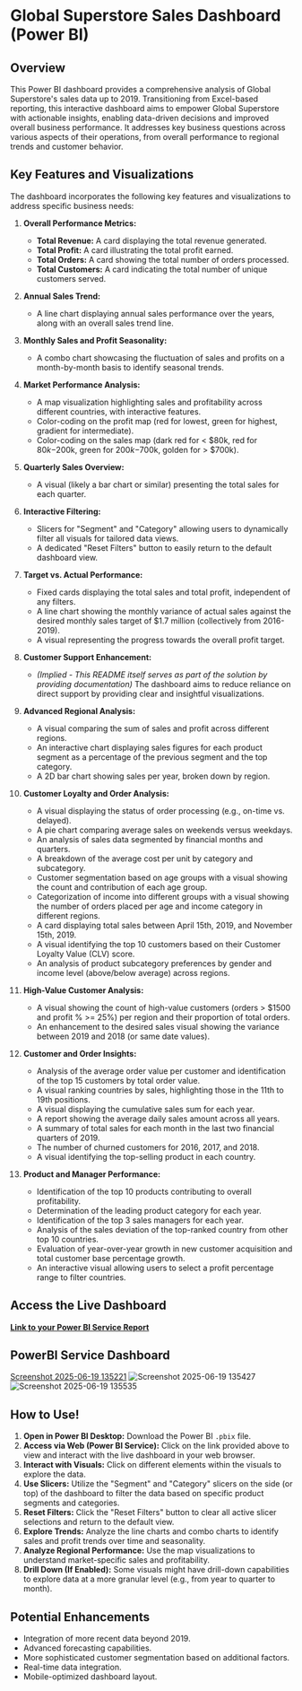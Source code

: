 # Global Superstore Sales Dashboard (Power BI)

## Overview

This Power BI dashboard provides a comprehensive analysis of Global Superstore's sales data up to 2019. Transitioning from Excel-based reporting, this interactive dashboard aims to empower Global Superstore with actionable insights, enabling data-driven decisions and improved overall business performance. It addresses key business questions across various aspects of their operations, from overall performance to regional trends and customer behavior.

## Key Features and Visualizations

The dashboard incorporates the following key features and visualizations to address specific business needs:

1.  **Overall Performance Metrics:**
    * **Total Revenue:** A card displaying the total revenue generated.
    * **Total Profit:** A card illustrating the total profit earned.
    * **Total Orders:** A card showing the total number of orders processed.
    * **Total Customers:** A card indicating the total number of unique customers served.

2.  **Annual Sales Trend:**
    * A line chart displaying annual sales performance over the years, along with an overall sales trend line.

3.  **Monthly Sales and Profit Seasonality:**
    * A combo chart showcasing the fluctuation of sales and profits on a month-by-month basis to identify seasonal trends.

4.  **Market Performance Analysis:**
    * A map visualization highlighting sales and profitability across different countries, with interactive features.
    * Color-coding on the profit map (red for lowest, green for highest, gradient for intermediate).
    * Color-coding on the sales map (dark red for < $80k, red for $80k-$200k, green for $200k-$700k, golden for > $700k).

5.  **Quarterly Sales Overview:**
    * A visual (likely a bar chart or similar) presenting the total sales for each quarter.

6.  **Interactive Filtering:**
    * Slicers for "Segment" and "Category" allowing users to dynamically filter all visuals for tailored data views.
    * A dedicated "Reset Filters" button to easily return to the default dashboard view.

7.  **Target vs. Actual Performance:**
    * Fixed cards displaying the total sales and total profit, independent of any filters.
    * A line chart showing the monthly variance of actual sales against the desired monthly sales target of $1.7 million (collectively from 2016-2019).
    * A visual representing the progress towards the overall profit target.

8.  **Customer Support Enhancement:**
    * *(Implied - This README itself serves as part of the solution by providing documentation)* The dashboard aims to reduce reliance on direct support by providing clear and insightful visualizations.

9.  **Advanced Regional Analysis:**
    * A visual comparing the sum of sales and profit across different regions.
    * An interactive chart displaying sales figures for each product segment as a percentage of the previous segment and the top category.
    * A 2D bar chart showing sales per year, broken down by region.

10. **Customer Loyalty and Order Analysis:**
    * A visual displaying the status of order processing (e.g., on-time vs. delayed).
    * A pie chart comparing average sales on weekends versus weekdays.
    * An analysis of sales data segmented by financial months and quarters.
    * A breakdown of the average cost per unit by category and subcategory.
    * Customer segmentation based on age groups with a visual showing the count and contribution of each age group.
    * Categorization of income into different groups with a visual showing the number of orders placed per age and income category in different regions.
    * A card displaying total sales between April 15th, 2019, and November 15th, 2019.
    * A visual identifying the top 10 customers based on their Customer Loyalty Value (CLV) score.
    * An analysis of product subcategory preferences by gender and income level (above/below average) across regions.

11. **High-Value Customer Analysis:**
    * A visual showing the count of high-value customers (orders > $1500 and profit % >= 25%) per region and their proportion of total orders.
    * An enhancement to the desired sales visual showing the variance between 2019 and 2018 (or same date values).

12. **Customer and Order Insights:**
    * Analysis of the average order value per customer and identification of the top 15 customers by total order value.
    * A visual ranking countries by sales, highlighting those in the 11th to 19th positions.
    * A visual displaying the cumulative sales sum for each year.
    * A report showing the average daily sales amount across all years.
    * A summary of total sales for each month in the last two financial quarters of 2019.
    * The number of churned customers for 2016, 2017, and 2018.
    * A visual identifying the top-selling product in each country.

13. **Product and Manager Performance:**
    * Identification of the top 10 products contributing to overall profitability.
    * Determination of the leading product category for each year.
    * Identification of the top 3 sales managers for each year.
    * Analysis of the sales deviation of the top-ranked country from other top 10 countries.
    * Evaluation of year-over-year growth in new customer acquisition and total customer base percentage growth.
    * An interactive visual allowing users to select a profit percentage range to filter countries.
      

## Access the Live Dashboard

[**Link to your Power BI Service Report**](https://app.powerbi.com/reportEmbed?reportId=8e9e141f-954f-4e58-879c-21a9ba6ff234&autoAuth=true&ctid=850aa78d-94e1-4bc6-9cf3-8c11b530701c)


## PowerBI Service Dashboard
[Screenshot 2025-06-19 135221](https://github.com/user-attachments/assets/6f2713eb-32de-434a-89db-ff1a930997fb)
![Screenshot 2025-06-19 135427](https://github.com/user-attachments/assets/f4111f5b-cd13-4d06-9ab6-7733b59721cc)
![Screenshot 2025-06-19 135535](https://github.com/user-attachments/assets/d606c1cc-1391-44b8-ad01-7b7c5f97fe69)


## How to Use! 

1.  **Open in Power BI Desktop:** Download the Power BI `.pbix` file.
2.  **Access via Web (Power BI Service):** Click on the link provided above to view and interact with the live dashboard in your web browser.
3.  **Interact with Visuals:** Click on different elements within the visuals to explore the data.
4.  **Use Slicers:** Utilize the "Segment" and "Category" slicers on the side (or top) of the dashboard to filter the data based on specific product segments and categories.
5.  **Reset Filters:** Click the "Reset Filters" button to clear all active slicer selections and return to the default view.
6.  **Explore Trends:** Analyze the line charts and combo charts to identify sales and profit trends over time and seasonality.
7.  **Analyze Regional Performance:** Use the map visualizations to understand market-specific sales and profitability.
8.  **Drill Down (If Enabled):** Some visuals might have drill-down capabilities to explore data at a more granular level (e.g., from year to quarter to month).

## Potential Enhancements

* Integration of more recent data beyond 2019.
* Advanced forecasting capabilities.
* More sophisticated customer segmentation based on additional factors.
* Real-time data integration.
* Mobile-optimized dashboard layout.

